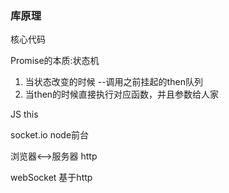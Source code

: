 ### 库原理

核心代码

Promise的本质:状态机

1. 当状态改变的时候 --调用之前挂起的then队列
2. 当then的时候直接执行对应函数，并且参数给人家

JS  this


socket.io node前台

浏览器<-->服务器  http

webSocket 基于http




